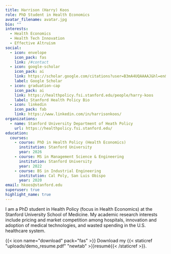 ```yaml
---
title: Harrison (Harry) Koos
role: PhD Student in Health Economics
avatar_filename: avatar.jpg
bio: ""
interests:
  - Health Economics
  - Health Tech Innovation
  - Effective Altruism
social:
  - icon: envelope
    icon_pack: fas
    link: /#contact
  - icon: google-scholar
    icon_pack: ai
    link: https://scholar.google.com/citations?user=B3mA4UQAAAAJ&hl=en&oi=sra
    label: Google Scholar
  - icon: graduation-cap
    icon_pack: ai
    link: https://healthpolicy.fsi.stanford.edu/people/harry-koos
    label: Stanford Health Policy Bio
  - icon: linkedin
    icon_pack: fab
    link: https://www.linkedin.com/in/harrisonkoos/
organizations:
  - name: Stanford University Department of Heath Policy
    url: https://healthpolicy.fsi.stanford.edu/
education:
  courses:
    - course: PhD in Health Policy (Health Economics)
      institution: Stanford University
      year: 2026
    - course: MS in Management Science & Engineering
      institution: Stanford University
      year: 2022
    - course: BS in Industrial Engineering
      institution: Cal Poly, San Luis Obispo
      year: 2020
email: hkoos@stanford.edu
superuser: true
highlight_name: true
---
```

I am a PhD student in Health Policy (focus in Health Economics) at the Stanford University School of Medicine. My academic research interests include pricing and market competition among hospitals, innovation and adoption of medical technologies, and wasted spending in the U.S. healthcare system. 

{{< icon name="download" pack="fas" >}} Download my {{< staticref "uploads/demo_resume.pdf" "newtab" >}}resumé{{< /staticref >}}.